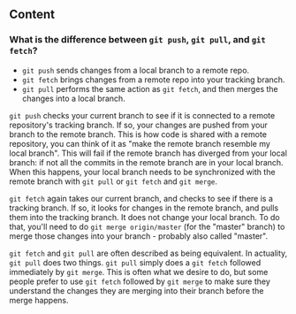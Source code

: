 ## Content

### What is the difference between `git push`, `git pull`, and `git fetch`?

- `git push` sends changes from a local branch to a remote repo.
- `git fetch` brings changes from a remote repo into your tracking branch.
- `git pull` performs the same action as `git fetch`, and then merges the changes into a local branch.

`git push` checks your current branch to see if it is connected to a remote repository's tracking branch. If so, your changes are pushed from your branch to the remote branch. This is how code is shared with a remote repository, you can think of it as "make the remote branch resemble my local branch". This will fail if the remote branch has diverged from your local branch: if not all the commits in the remote branch are in your local branch. When this happens, your local branch needs to be synchronized with the remote branch with `git pull` or `git fetch` and `git merge`. 

`git fetch` again takes our current branch, and checks to see if there is a tracking branch. If so, it looks for changes in the remote branch, and pulls them into the tracking branch. It does not change your local branch. To do that, you'll need to do `git merge origin/master` (for the "master" branch) to merge those changes into your branch - probably also called "master".

`git fetch` and `git pull` are often described as being equivalent. In actuality, `git pull` does two things.  `git pull` simply does a `git fetch` followed immediately by `git merge`. This is often what we desire to do, but some people prefer to use `git fetch` followed by `git merge` to make sure they understand the changes they are merging into their branch before the merge happens.